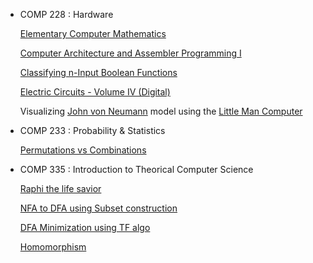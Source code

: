 * COMP 228 : Hardware
    
    [Elementary Computer Mathematics](http://kias.dyndns.org/comath/toc.html)
    
    [Computer Architecture and Assembler Programming I](http://www.mathcs.emory.edu/~cheung/Courses/255/Syllabus/)
    
    [Classifying n-Input Boolean Functions](http://www.iberchip.net/VII/cdnav/pdf/75.pdf)
    
    [Electric Circuits - Volume IV (Digital)](https://www.ibiblio.org/kuphaldt/electricCircuits/Digital/index.html)
    
    Visualizing [John von Neumann](https://en.wikipedia.org/wiki/John_von_Neumann) model using the [Little Man Computer](http://www.peterhigginson.co.uk/LMC/)
    
* COMP 233 : Probability & Statistics

    [Permutations vs Combinations](https://youtu.be/iKy-d5_erhI)

* COMP 335 : Introduction to Theorical Computer Science

    [Raphi the life savior](https://raphiinconcordia.wordpress.com/comp-335/)

    [NFA to DFA using Subset construction](https://www.youtube.com/watch?v=fiT1nYM1j0Q)

    [DFA Minimization using TF algo](https://www.youtube.com/watch?v=o34C4l5OhN4)

    [Homomorphism](https://www.youtube.com/watch?v=cYzp5IWqCsg)

